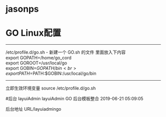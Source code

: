 # jasonps

# GO Linux配置
****
/etc/profile.d/go.sh -  新建一个 GO.sh 的文件 里面放入下内容     <br>
export GOPATH=/home/go_cord    <br>
export GOROOT=/usr/local/go    <br>
export GOBIN=$GOPATH/bin       <br>
export PATH=$PATH:$GOBIN:/usr/local/go/bin   <br>
****
立即生效环境变量
source /etc/profile.d/go.sh


#后台 layuiAdmin
layuiAdmin  GO  后台模板整合 2019-06-21 05:09:05

后台地址   URL/layuiadmingo